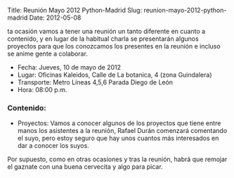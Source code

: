 Title: Reunión Mayo 2012 Python-Madrid
Slug: reunion-mayo-2012-python-madrid
Date: 2012-05-08

ta ocasión vamos a tener una reunión un tanto diferente en cuanto a contenido, y en lugar de la habitual charla se presentarán algunos proyectos para que los conozcamos los presentes en la reunión e incluso se anime gente a colaborar.

 * Fecha: Jueves, 10 de mayo de 2012
 * Lugar: Oficinas Kaleidos, Calle de La botanica, 4 (zona Guindalera) 
 * Transporte: Metro Líneas 4,5,6 Parada Diego de León
 * Hora: 08:00 p.m.

### Contenido: ###

* Proyectos: Vamos a conocer algunos de los proyectos que tiene entre manos los asistentes a la reunión, Rafael Durán comenzará comentando el suyo, pero estoy seguro que hay unos cuantos más interesados en dar a conocer los suyos.

Por supuesto, como en otras ocasiones y tras la reunión, habrá que remojar el gaznate con una buena cervecita y algo para picar.
